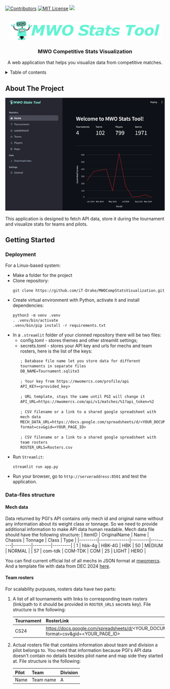 <!-- PROJECT SHIELDS -->
[![Contributors][contributors-shield]][contributors-url]
[![MIT License][license-shield]][license-url]
[![][version-shield]][version-url]

<!-- PROJECT NAME -->
<br/>
<div align="center">
    <a href="https://github.com/iT-Drake/MWOCompStatsVisualization">
        <img src="img/Logo.png" alt="Logo" width="480" height="60">
    </a>
    <h3 align="center">MWO Competitive Stats Visualization</h3>
    <p align="center">
        A web application that helps you visualize data from competitive matches.
    </p>
</div>

<details>
  <summary>Table of contents</summary>

- [About The Project](#about-the-project)
- [Getting Started](#getting-started)
  - [Deployment](#deployment)
  - [Data-files structure](#data-files-structure)
    - [Mech data](#mech-data)
    - [Team rosters](#team-rosters)

</details>

<!-- ABOUT THE PROJECT -->
## About The Project

![Application](img/Application.png)

This application is designed to fetch API data, store it during the tournament and visualize stats for teams and pilots.

<!-- GETTING STARTED -->
## Getting Started

### Deployment

For a Linux-based system:
- Make a folder for the project
- Clone repository:
  ```shell
  git clone https://github.com/iT-Drake/MWOCompStatsVisualization.git
  ```
- Create virtual environment with Python, activate it and install dependencies:
  ```shell
  python3 -m venv .venv
  . .venv/bin/activate
  .venv/bin/pip install -r requirements.txt
  ```
- In a `.streamlit` folder of your clonned repository there will be two files:
  - config.toml - stores themes and other streamlit settings;
  - secrets.toml - stores your API key and urls for mechs and team rosters, here is the list of the keys:
    ```
    ; Database file name let you store data for different tournaments in separate files
    DB_NAME=Tournament.sqlite3

    ; Your key from https://mwomercs.com/profile/api
    API_KEY=<provided_key>

    ; URL template, stays the same until PGI will change it
    API_URL=https://mwomercs.com/api/v1/matches/%1?api_token=%2

    ; CSV filename or a link to a shared google spreadsheet with mech data
    MECH_DATA_URL=https://docs.google.com/spreadsheets/d/<YOUR_DOCUMENT_ID>/export?format=csv&gid=<YOUR_PAGE_ID>

    ; CSV filename or a link to a shared google spreadsheet with team rosters
    ROSTER_URLS=Rosters.csv
    ```
- Run `Streamlit`:
  ```shell
  streamlit run app.py
  ```
- Run your browser, go to `http://serveraddress:8501` and test the application.

### Data-files structure

#### Mech data

Data returned by PGI's API contains only mech id and original name without any information about its weight class or tonnage. So we need to provide additional information to make API data human readable. Mech data file should have the following structure:
| ItemID  | OriginalName  | Name    | Chassis | Tonnage | Class   | Type    |
|---------|---------------|---------|---------|---------|---------|---------|
| 1       | hbk-4g        | HBK-4G  | HBK     | 50      | MEDIUM  | NORMAL  |
| 57      | com-tdk       | COM-TDK | COM     | 25      | LIGHT   | HERO    |

You can find current official list of all mechs in JSON format at [mwomercs](https://static.mwomercs.com/api/mechs/list/dict.json).
And a template file with data from DEC 2024 [here](examples/mechdata.csv).

#### Team rosters

For scalability purpuses, rosters data have two parts:
1. A list of all tournaments with links to corresponding team rosters (link/path to it should be provided in `ROSTER_URLS` secrets key). File structure is the following:
  
    | Tournament | RosterLink                                                                                     |
    |------------|------------------------------------------------------------------------------------------------|
    | CS24       | https://docs.google.com/spreadsheets/d/<YOUR_DOCUMENT_ID>/export?format=csv&gid=<YOUR_PAGE_ID> |

2. Actual rosters file that contains information about team and division a pilot belongs to. You need that information because PGI's API data doesn't contain no details besides pilot name and map side they started at. File structure is the following:

    | Pilot | Team      | Division |
    |-------|-----------|----------|
    | Name  | Team name | A        |

<!-- MARKDOWN LINKS & IMAGES -->
[contributors-shield]: https://img.shields.io/github/contributors/iT-Drake/MWOCompStatsVisualization.svg?style=for-the-badge
[contributors-url]: https://github.com/iT-Drake/MWOCompStatsVisualization/graphs/contributors

[license-shield]: https://img.shields.io/github/license/iT-Drake/MWOCompStatsVisualization.svg?style=for-the-badge
[license-url]: https://github.com/iT-Drake/MWOCompStatsVisualization/blob/main/LICENSE

[version-shield]: https://img.shields.io/badge/Version-0.3.0-blue?style=for-the-badge
[version-url]: https://github.com/iT-Drake/MWOCompStatsVisualization
